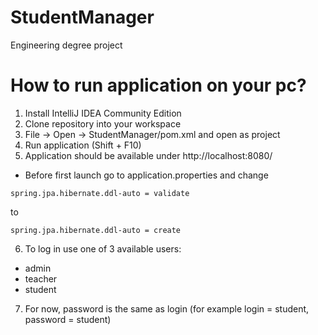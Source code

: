 # StudentManager
Engineering degree project

# How to run application on your pc?
1) Install IntelliJ IDEA Community Edition
2) Clone repository into your workspace
3) File -> Open -> StudentManager/pom.xml and open as project
4) Run application (Shift + F10)
5) Application should be available under http://localhost:8080/

* Before first launch go to application.properties and change
```
spring.jpa.hibernate.ddl-auto = validate
```
to
```
spring.jpa.hibernate.ddl-auto = create
```

6) To log in use one of 3 available users:
- admin
- teacher
- student

7) For now, password is the same as login (for example login = student, password = student)
